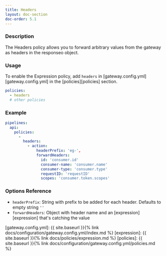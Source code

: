 ```yaml
---
title: Headers
layout: doc-section
doc-order: 5.1
---
```


### Description

The Headers policy allows you to forward arbitrary values from the gateway as headers in the responseo object.

### Usage

To enable the Expression policy, add `headers` in [gateway.config.yml][gateway.config.yml] in the [policies][policies] section.

```yaml
policies:
  - headers
  # other policies
```

### Example

```yml
pipelines:
  api:
    policies:
      -
        headers:
          - action:
              headerPrefix: 'eg-',
              forwardHeaders:
                id: 'consumer.id'
                consumer-name: 'consumer.name'
                consumer-type: 'consumer.type'
                requestID: 'requestID'
                scopes: 'consumer.token.scopes'

```

### Options Reference
* `headerPrefix`: String with prefix to be added for each header. Defaults to empty string `''`
* `forwardHeaders`: Object with header name and an [expression][expression] that's catching the value

[gateway.config.yml]: {{ site.baseurl }}{% link docs/configuration/gateway.config.yml/index.md %}
[expression]: {{ site.baseurl }}{% link docs/policies/expression.md %}
[policies]: {{ site.baseurl }}{% link docs/configuration/gateway.config.yml/policies.md %}
